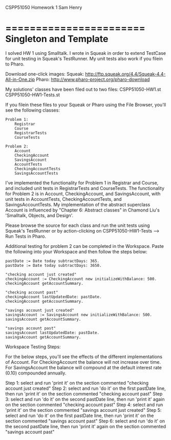 CSPP51050
Homework 1
Sam Henry

=======================
Singleton and Template
=======================

I solved HW 1 using Smalltalk. I wrote in Squeak in order to extend TestCase for unit testing in Squeak's TestRunner. My unit tests also work if you filein to Pharo.

Download one-click images:
	Squeak: http://ftp.squeak.org/4.4/Squeak-4.4-All-in-One.zip
	Pharo: 	http://www.pharo-project.org/pharo-download 

My solutions' classes have been filed out to two files:
	CSPP51050-HW1.st
	CSPP51050-HW1-Tests.st

If you filein these files to your Squeak or Pharo using the File Browser, you'll see the following classes:

	Problem 1:
		Registrar
		Course
		RegistrarTests
		CourseTests

	Problem 2:
		Account
		CheckingAccount
		SavingsAccount
		AccountTests
		CheckingAccountTests
		SavingsAccountTests

I've implemented the functionality for Problem 1 in Registrar and Course, and included unit tests in RegistrarTests and CourseTests. The functionality for Problem 2 is in Account, CheckingAccount, and SavingsAccount, with unit tests in AccountTests, CheckingAccountTests, and SavingsAccountTests. My implementation of the abstract superclass Account is influenced by "Chapter 6: Abstract classes" in Chamond Liu's 'Smalltalk, Objects, and Design'.

Please browse the source for each class and run the unit tests using Squeak's TestRunner or by action-clicking on CSPP51050-HW1-Tests --> Run Tests in Pharo.

Additional testing for problem 2 can be completed in the Workspace. Paste the following into your Workspace and then follow the steps below:

	pastDate := Date today subtractDays: 365.
	pastDate := Date today subtractDays: 3650.

	"checking account just created"
	checkingAccount := CheckingAccount new initializeWithBalance: 500.
	checkingAccount getAccountSummary.

	"checking account past"
	checkingAccount lastUpdatedDate: pastDate.
	checkingAccount getAccountSummary.

	"savings account just created"
	savingsAccount := SavingsAccount new initializeWithBalance: 500.
	savingsAccount getAccountSummary.

	"savings account past"
	savingsAccount lastUpdatedDate: pastDate.
	savingsAccount getAccountSummary.

Workspace Testing Steps:

For the below steps, you'll see the effects of the different implementations of Account. For CheckingAccount the balance will not increase over time. For SavingsAccount the balance will compound at the default interest rate (0.10) compounded annually.

Step 1: select and run 'print it' on the section commented "checking account just created"
Step 2: select and run 'do it' on the first pastDate line, then run 'print it' on the section commented "checking account past"
Step 3: select and run 'do it' on the second pastDate line, then run 'print it' again on the section commented "checking account past"
Step 4: select and run 'print it' on the section commented "savings account just created"
Step 5: select and run 'do it' on the first pastDate line, then run 'print it' on the section commented "savings account past"
Step 6: select and run 'do it' on the second pastDate line, then run 'print it' again on the section commented "savings account past"
